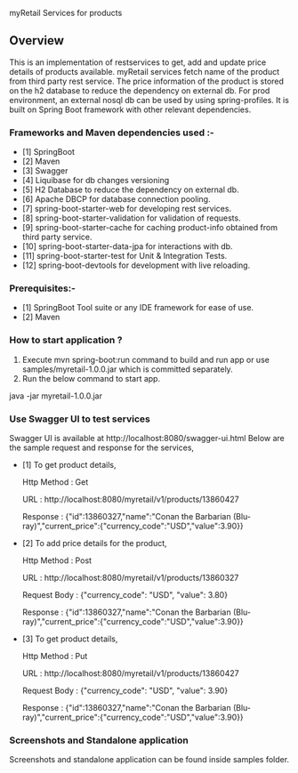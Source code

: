 myRetail Services for products

## Overview
This is an implementation of restservices to get, add and update price details of products available. 
myRetail services fetch name of the product from third party rest service. The price information of the product is stored on the h2 database to reduce the dependency on external db. For prod environment, an external nosql db can be used by using spring-profiles.
It is built on Spring Boot framework with other relevant dependencies.

### Frameworks and Maven dependencies used :-
* [1] SpringBoot
* [2] Maven
* [3] Swagger
* [4] Liquibase for db changes versioning
* [5] H2 Database to reduce the dependency on external db.
* [6] Apache DBCP for database connection pooling.
* [7] spring-boot-starter-web for developing rest services.
* [8] spring-boot-starter-validation for validation of requests.
* [9] spring-boot-starter-cache for caching product-info obtained from third party service.
* [10] spring-boot-starter-data-jpa for interactions with db.
* [11] spring-boot-starter-test for Unit & Integration Tests.
* [12] spring-boot-devtools for development with live reloading.


### Prerequisites:-
* [1] SpringBoot Tool suite or any IDE framework for ease of use.
* [2] Maven

### How to start application ?
1. Execute mvn spring-boot:run command to build and run app or use samples/myretail-1.0.0.jar which is committed separately. 
2. Run the below command to start app.

java -jar myretail-1.0.0.jar

### Use Swagger UI to test services
Swagger UI is available at http://localhost:8080/swagger-ui.html
Below are the sample request and response for the services,

* [1] To get product details,

  Http Method : Get

  URL : 
  http://localhost:8080/myretail/v1/products/13860427
  
  Response :
  {"id":13860327,"name":"Conan the Barbarian (Blu-ray)","current_price":{"currency_code":"USD","value":3.90}}

* [2] To add price details for the product,

  Http Method : Post

  URL : 
  http://localhost:8080/myretail/v1/products/13860327
  
  Request Body :
  {"currency_code": "USD", "value": 3.80}
  
  Response :
  {"id":13860327,"name":"Conan the Barbarian (Blu-ray)","current_price":{"currency_code":"USD","value":3.90}}

* [3] To get product details,
  
  Http Method : Put
  
  URL : 
  http://localhost:8080/myretail/v1/products/13860427
  
  Request Body :
  {"currency_code": "USD", "value": 3.90}
  
  Response :
  {"id":13860327,"name":"Conan the Barbarian (Blu-ray)","current_price":{"currency_code":"USD","value":3.90}}

    
  
### Screenshots and Standalone application
Screenshots and standalone application can be found inside samples folder.


